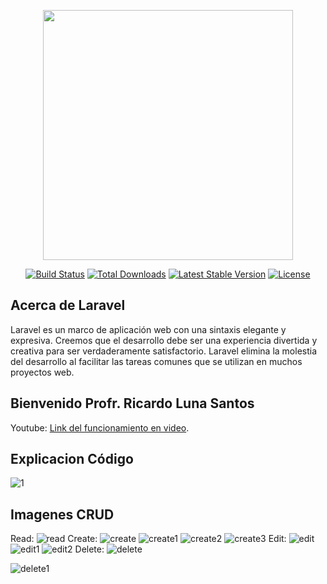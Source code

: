 <p align="center"><a href="https://laravel.com" target="_blank"><img src="https://raw.githubusercontent.com/laravel/art/master/logo-lockup/5%20SVG/2%20CMYK/1%20Full%20Color/laravel-logolockup-cmyk-red.svg" width="400"></a></p>

<p align="center">
<a href="https://travis-ci.org/laravel/framework"><img src="https://travis-ci.org/laravel/framework.svg" alt="Build Status"></a>
<a href="https://packagist.org/packages/laravel/framework"><img src="https://img.shields.io/packagist/dt/laravel/framework" alt="Total Downloads"></a>
<a href="https://packagist.org/packages/laravel/framework"><img src="https://img.shields.io/packagist/v/laravel/framework" alt="Latest Stable Version"></a>
<a href="https://packagist.org/packages/laravel/framework"><img src="https://img.shields.io/packagist/l/laravel/framework" alt="License"></a>
</p>

## Acerca de Laravel

Laravel es un marco de aplicación web con una sintaxis elegante y expresiva. Creemos que el desarrollo debe ser una experiencia divertida y creativa para ser verdaderamente satisfactorio. Laravel elimina la molestia del desarrollo al facilitar las tareas comunes que se utilizan en muchos proyectos web.


## Bienvenido Profr. Ricardo Luna Santos

  Youtube: 
<a href="https://youtu.be/tRXJfPuuoHw" target="_blank">Link del funcionamiento en video</a>.

## Explicacion Código
![1](https://user-images.githubusercontent.com/72426046/115499639-5fd9ae80-a235-11eb-9310-d4e2701a311a.JPG)


## Imagenes CRUD
Read:
![read](https://user-images.githubusercontent.com/72426046/115499014-3f5d2480-a234-11eb-826d-00d643a59e9f.png)
Create:
![create](https://user-images.githubusercontent.com/72426046/115499047-50a63100-a234-11eb-8043-dc23348b850b.png)
![create1](https://user-images.githubusercontent.com/72426046/115499093-6a477880-a234-11eb-8524-210ba3ce9d99.png)
![create2](https://user-images.githubusercontent.com/72426046/115499201-a4b11580-a234-11eb-96de-93cffbc7266a.png)
![create3](https://user-images.githubusercontent.com/72426046/115499203-a549ac00-a234-11eb-825f-204ef54397a6.png)
Edit:
![edit](https://user-images.githubusercontent.com/72426046/115499205-a5e24280-a234-11eb-9fbf-44d9e53a4f23.png)
![edit1](https://user-images.githubusercontent.com/72426046/115499206-a5e24280-a234-11eb-8a98-4c0e4431ae17.png)
![edit2](https://user-images.githubusercontent.com/72426046/115499207-a67ad900-a234-11eb-85be-47464f8e425c.png)
Delete:
![delete](https://user-images.githubusercontent.com/72426046/115499208-a67ad900-a234-11eb-8855-df10bc1862e4.png)




![delete1](https://user-images.githubusercontent.com/72426046/115499209-a7136f80-a234-11eb-9ed4-e76fadea00db.png)


